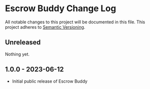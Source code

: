 # Escrow Buddy Change Log

All notable changes to this project will be documented in this file. This project adheres to [Semantic Versioning](http://semver.org/).

<!-- markdownlint-disable MD024 -->

## Unreleased

Nothing yet.

## 1.0.0 - 2023-06-12

- Initial public release of Escrow Buddy

